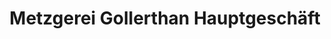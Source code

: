 ---
title: "Metzgerei Gollerthan Hauptgeschäft"
url: /bad-rappenau/metzgerei-gollerthan-hauptgeschaeft/
shop: Metzgerei
---